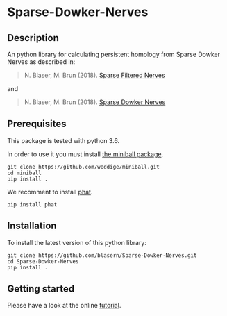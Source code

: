 # Sparse-Dowker-Nerves

## Description

An python library for calculating persistent homology from Sparse Dowker Nerves as described in:
 

> N. Blaser, M. Brun (2018). [Sparse Filtered Nerves](https://arxiv.org/abs/1810.02149)

and

> N. Blaser, M. Brun (2018). [Sparse Dowker Nerves](https://arxiv.org/abs/1802.03655)

## Prerequisites

This package is tested with python 3.6. 

In order to use it you must install [the miniball package](https://github.com/weddige/miniball).

    git clone https://github.com/weddige/miniball.git
    cd miniball
    pip install .
    
We recomment to install [phat](https://pypi.org/project/phat/).

    pip install phat 
    
## Installation

To install the latest version of this python library:

    git clone https://github.com/blasern/Sparse-Dowker-Nerves.git
    cd Sparse-Dowker-Nerves
    pip install .

## Getting started

Please have a look at the online [tutorial](http://htmlpreview.github.io/?https://github.com/mbr085/Sparse-Dowker-Nerves/blob/master/docs/dowker_homology_tutorial.html). 
